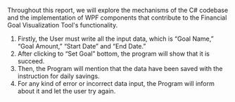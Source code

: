 Throughout this report, we will explore the mechanisms of the C# codebase and the implementation of WPF components that contribute to the  Financial Goal Visualization Tool's functionality.
1. Firstly, the User must write all the input data, which is “Goal Name,” “Goal Amount,” “Start Date” and “End Date.”
2. After clicking to “Set Goal” bottom, the program will show that it is succeed.
3. Then, the Program will mention that the data have been saved with the instruction for daily savings.
4. For any kind of error or incorrect data input, the Program will inform about it and let the user try again. 
